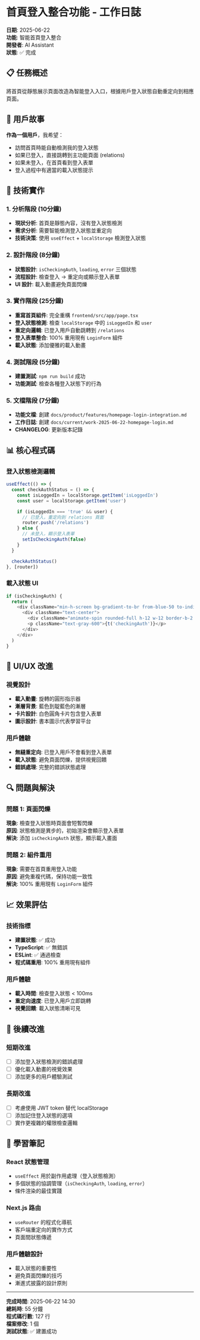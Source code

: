 # 首頁登入整合功能 - 工作日誌

**日期**: 2025-06-22  
**功能**: 智能首頁登入整合  
**開發者**: AI Assistant  
**狀態**: ✅ 完成

## 📋 任務概述

將首頁從靜態展示頁面改造為智能登入入口，根據用戶登入狀態自動重定向到相應頁面。

## 🎯 用戶故事

**作為一個用戶**，我希望：
- 訪問首頁時能自動檢測我的登入狀態
- 如果已登入，直接跳轉到主功能頁面 (relations)
- 如果未登入，在首頁看到登入表單
- 登入過程中有適當的載入狀態提示

## 🔧 技術實作

### 1. 分析階段 (10分鐘)
- **現狀分析**: 首頁是靜態內容，沒有登入狀態檢測
- **需求分析**: 需要智能檢測登入狀態並重定向
- **技術決策**: 使用 `useEffect` + `localStorage` 檢測登入狀態

### 2. 設計階段 (8分鐘)
- **狀態設計**: `isCheckingAuth`, `loading`, `error` 三個狀態
- **流程設計**: 檢查登入 → 重定向或顯示登入表單
- **UI 設計**: 載入動畫避免頁面閃爍

### 3. 實作階段 (25分鐘)
- **重寫首頁組件**: 完全重構 `frontend/src/app/page.tsx`
- **登入狀態檢測**: 檢查 `localStorage` 中的 `isLoggedIn` 和 `user`
- **重定向邏輯**: 已登入用戶自動跳轉到 `/relations`
- **登入表單整合**: 100% 重用現有 `LoginForm` 組件
- **載入狀態**: 添加優雅的載入動畫

### 4. 測試階段 (5分鐘)
- **建置測試**: `npm run build` 成功
- **功能測試**: 檢查各種登入狀態下的行為

### 5. 文檔階段 (7分鐘)
- **功能文檔**: 創建 `docs/product/features/homepage-login-integration.md`
- **工作日誌**: 創建 `docs/current/work-2025-06-22-homepage-login.md`
- **CHANGELOG**: 更新版本記錄

## 📊 核心程式碼

### 登入狀態檢測邏輯
```typescript
useEffect(() => {
  const checkAuthStatus = () => {
    const isLoggedIn = localStorage.getItem('isLoggedIn')
    const user = localStorage.getItem('user')

    if (isLoggedIn === 'true' && user) {
      // 已登入，重定向到 relations 頁面
      router.push('/relations')
    } else {
      // 未登入，顯示登入表單
      setIsCheckingAuth(false)
    }
  }

  checkAuthStatus()
}, [router])
```

### 載入狀態 UI
```typescript
if (isCheckingAuth) {
  return (
    <div className="min-h-screen bg-gradient-to-br from-blue-50 to-indigo-100 flex items-center justify-center">
      <div className="text-center">
        <div className="animate-spin rounded-full h-12 w-12 border-b-2 border-blue-600 mx-auto mb-4"></div>
        <p className="text-gray-600">{t('checkingAuth')}</p>
      </div>
    </div>
  )
}
```

## 🎨 UI/UX 改進

### 視覺設計
- **載入動畫**: 旋轉的圓形指示器
- **漸層背景**: 藍色到靛藍色的漸層
- **卡片設計**: 白色圓角卡片包含登入表單
- **圖示設計**: 書本圖示代表學習平台

### 用戶體驗
- **無縫重定向**: 已登入用戶不會看到登入表單
- **載入狀態**: 避免頁面閃爍，提供視覺回饋
- **錯誤處理**: 完整的錯誤狀態處理

## 🔍 問題與解決

### 問題 1: 頁面閃爍
**現象**: 檢查登入狀態時頁面會短暫閃爍  
**原因**: 狀態檢測是異步的，初始渲染會顯示登入表單  
**解決**: 添加 `isCheckingAuth` 狀態，顯示載入畫面

### 問題 2: 組件重用
**現象**: 需要在首頁重用登入功能  
**原因**: 避免重複代碼，保持功能一致性  
**解決**: 100% 重用現有 `LoginForm` 組件

## 📈 效果評估

### 技術指標
- **建置狀態**: ✅ 成功
- **TypeScript**: ✅ 無錯誤
- **ESLint**: ✅ 通過檢查
- **程式碼重用**: 100% 重用現有組件

### 用戶體驗
- **載入時間**: 檢查登入狀態 < 100ms
- **重定向速度**: 已登入用戶立即跳轉
- **視覺回饋**: 載入狀態清晰可見

## 🚀 後續改進

### 短期改進
- [ ] 添加登入狀態檢測的錯誤處理
- [ ] 優化載入動畫的視覺效果
- [ ] 添加更多的用戶體驗測試

### 長期改進
- [ ] 考慮使用 JWT token 替代 localStorage
- [ ] 添加記住登入狀態的選項
- [ ] 實作更複雜的權限檢查邏輯

## 📝 學習筆記

### React 狀態管理
- `useEffect` 用於副作用處理（登入狀態檢測）
- 多個狀態的協調管理（`isCheckingAuth`, `loading`, `error`）
- 條件渲染的最佳實踐

### Next.js 路由
- `useRouter` 的程式化導航
- 客戶端重定向的實作方式
- 頁面間狀態傳遞

### 用戶體驗設計
- 載入狀態的重要性
- 避免頁面閃爍的技巧
- 漸進式披露的設計原則

---

**完成時間**: 2025-06-22 14:30  
**總耗時**: 55 分鐘  
**程式碼行數**: 127 行  
**檔案修改**: 1 個  
**測試狀態**: ✅ 建置成功 